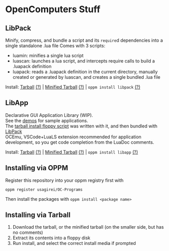 # OpenComputers Stuff

## LibPack

Minify, compress, and bundle a script and its `require`d dependencies into a single standalone .lua file
Comes with 3 scripts:
* luamin: minifies a single lua script
* luascan: launches a lua script, and intercepts require calls to build a .luapack definition
* luapack: reads a .luapack definition in the current directory, manually created or generated by luascan, and creates a single bundled .lua file

Install: [Tarball](https://raw.githubusercontent.com/usagirei/OC-Programs/master/dist/libpack.tar) [(?)](#installing-via-tarball) |
[Minified Tarball](https://raw.githubusercontent.com/usagirei/OC-Programs/master/dist/libpack.min.tar) [(?)](#installing-via-tarball) |
`oppm install libpack` [(?)](#installing-via-oppm)

## LibApp

Declarative GUI Application Library (WIP). <br >
See the [demos](libapp/data/demos) for sample applications. <br >
The [tarball install floppy script](misc/setup/setup_full.lua) was written with it, and then bundled with [LibPack](#libpack) <br >
OCEmu, VSCode+LuaLS extension recommended for application development, so you get code completion from the LuaDoc comments.

Install: [Tarball](https://raw.githubusercontent.com/usagirei/OC-Programs/master/dist/libapp.tar) [(?)](#installing-via-tarball) |
[Minified Tarball](https://raw.githubusercontent.com/usagirei/OC-Programs/master/dist/libapp.min.tar) [(?)](#installing-via-tarball) |
`oppm install libapp` [(?)](#installing-via-oppm)

## Installing via OPPM

Register this repository into your oppm registry first with

`oppm register usagirei/OC-Programs`

Then install the packages with `oppm install <package name>`

## Installing via Tarball

1. Download the tarball, or the minified tarball (on the smaller side, but has no comments)
1. Extract its contents into a floppy disk
1. Run install, and select the correct install media if prompted
